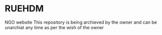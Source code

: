 # RUEHDM
NGO website
This repository is being archieved by the owner and can be unarchiat any time as per the 
wish of the owner
